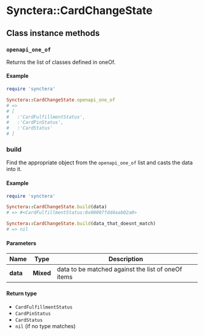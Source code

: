# Synctera::CardChangeState

## Class instance methods

### `openapi_one_of`

Returns the list of classes defined in oneOf.

#### Example

```ruby
require 'synctera'

Synctera::CardChangeState.openapi_one_of
# =>
# [
#   :'CardFulfillmentStatus',
#   :'CardPinStatus',
#   :'CardStatus'
# ]
```

### build

Find the appropriate object from the `openapi_one_of` list and casts the data into it.

#### Example

```ruby
require 'synctera'

Synctera::CardChangeState.build(data)
# => #<CardFulfillmentStatus:0x00007fdd4aab02a0>

Synctera::CardChangeState.build(data_that_doesnt_match)
# => nil
```

#### Parameters

| Name | Type | Description |
| ---- | ---- | ----------- |
| **data** | **Mixed** | data to be matched against the list of oneOf items |

#### Return type

- `CardFulfillmentStatus`
- `CardPinStatus`
- `CardStatus`
- `nil` (if no type matches)

